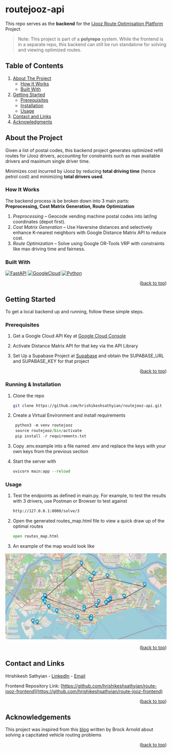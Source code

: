 <a id="readme-top"></a>
# routejooz-api
This repo serves as the **backend** for the [IJooz Route Optimisation Platform](https://github.com/hrishikeshsathyian/route-jooz-frontend) Project


> Note: This project is part of a **polyrepo** system. While the frontend is in a separate repo, this backend can still be run standalone for solving and viewing optimized routes.

## Table of Contents 
<ol>
    <li>
        <a href="#about-the-project">About The Project</a>
        <ul>
        <li><a href="#how-it-works">How It Works</a></li>
        <li><a href="#built-with">Built With</a></li>
        </ul>
    </li>
    <li>
        <a href="#getting-started">Getting Started</a>
        <ul>
        <li><a href="#prerequisites">Prerequisites</a></li>
        <li><a href="#installation">Installation</a></li>
        <li><a href="#usage">Usage</a></li>
        </ul>
    </li>
    <li><a href="#contact">Contact and Links</a></li>
    <li><a href="#acknowledgments">Acknowledgments</a></li>
</ol>


## About the Project

Given a list of postal codes, this backend project generates optimized refill routes for iJooz drivers, accounting for constraints such as max available drivers and maximum single driver time. 

Minimizes cost incurred by iJooz by reducing **total driving time** (hence petrol cost) and minimizing **total drivers used**.
 

### How It Works
The backend process is be broken down into 3 main parts: <br>**Preprocessing, Cost Matrix Generation, Route Optimization**
1. *Preprocessing* – Geocode vending machine postal codes into lat/lng coordinates (depot first).
2. *Cost Matrix Generation* – Use Haversine distances and selectively enhance K-nearest neighbors with Google Distance Matrix API to reduce cost.
3. *Route Optimization* – Solve using Google OR-Tools VRP with constraints like max driving time and fairness.



### Built With
[![FastAPI](https://img.shields.io/badge/fastapi-109989?style=for-the-badge&logo=FASTAPI&logoColor=white)](Fast-url)
[![GoogleCloud](https://img.shields.io/badge/Google_Cloud-4285F4?style=for-the-badge&logo=google-cloud&logoColor=white)](Google-Cloud)
[![Python](https://img.shields.io/badge/python-3670A0?style=for-the-badge&logo=python&logoColor=ffdd54)](Python)

<p align="right">(<a href="#readme-top">back to top</a>)</p>

## Getting Started
To get a local backend up and running, follow these simple steps.

### Prerequisites 

1. Get a Google Cloud API Key at [Google Cloud Console](https://console.cloud.google.com/)

2. Activate Distance Matrix API for that key via the API Library

3. Set Up a Supabase Project at [Supabase](https://supabase.com/) and obtain the SUPABASE_URL and SUPABASE_KEY for that project
<p align="right">(<a href="#readme-top">back to top</a>)</p>

###  Running & Installation 

1. Clone the repo
   ```sh
   git clone https://github.com/hrishikeshsathyian/routejooz-api.git
   ```
3. Create a Virtual Environment and install requirements
   ```python
    python3 -m venv routejooz
    source routejooz/bin/activate
    pip install -r requirements.txt
   ```
4. Copy .env.example into a file named .env and replace the keys with your own keys from the previous section
   
5. Start the server with 
    ```python
    uvicorn main:app --reload
   ```

   
### Usage

1. Test the endpoints as defined in main.py. For example, to test the results with 3 drivers, use Postman or Browser to test against 
    ```bash
    http://127.0.0.1:8000/solve/3 
    ```
2. Open the generated routes_map.html file to view a quick draw up of the optimal routes
    ```python
    open routes_map.html
   ```
3. An example of the map would look like 
<p align="center">
  <img src="RoutesImage.png" alt="Example of Optimized Routes Map" width="600"/>
</p>

<p align="right">(<a href="#readme-top">back to top</a>)</p>

## Contact and Links

Hrishikesh Sathyian - [LinkedIn](https://www.linkedin.com/in/hrishikesh-sathyian/) - [Email](hrishikeshsathyian2002@gmail.com)

Frontend Repository Link: [https://github.com/hrishikeshsathyian/route-jooz-frontend](https://github.com/hrishikeshsathyian/route-jooz-frontend)

<p align="right">(<a href="#readme-top">back to top</a>)</p>


## Acknowledgements

This project was inspired from this [blog](https://medium.com/@brockarnold/solving-a-capacitated-vehicle-routing-problem-with-google-or-tools-and-mapbox-a2eeb6b47bca) written by Brock Arnold about solving a capcitated vehicle routing problems

<p align="right">(<a href="#readme-top">back to top</a>)</p>